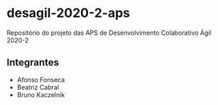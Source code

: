 # desagil-2020-2-aps
Repositório do projeto das APS de Desenvolvimento Colaborativo Ágil 2020-2

## Integrantes
* Afonso Fonseca
* Beatriz Cabral
* Bruno Kaczelnik
